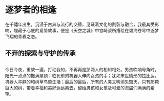 # 逐梦者的相逢

在千禧年出生，沉浸于古典与流行的交替，见证着文化的割裂与融合，我最其受影响，埋藏于心底的爱情故事，便是《天空之城》中宫崎骏所描绘在碧海苍穹中逐梦飞翔的青春之恋。

## 不弃的探索与守护的传承

##

今日今夜，重故一遍。打动我的，不再再是那两人的相知相处。男孩吹响号角时，阳光一点点的撒满屋顶；临死前的机器人伸向女孩的手；犹如末世情形的拉比达，机器人平静的和树草鸟兽生活；最后的最后，所有的人类文明消失毁灭，只有那颗巨大的树，带着幸福和美好远远离去，留给男孩和女孩及可爱的海盗们满满的希望。
